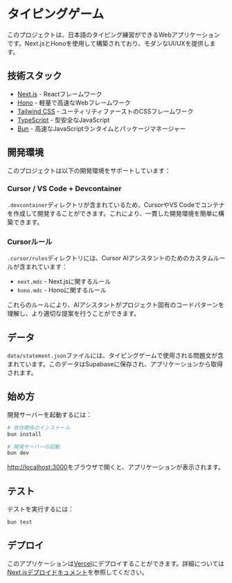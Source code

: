 # タイピングゲーム

このプロジェクトは、日本語のタイピング練習ができるWebアプリケーションです。Next.jsとHonoを使用して構築されており、モダンなUI/UXを提供します。

## 技術スタック

- [Next.js](https://nextjs.org) - Reactフレームワーク
- [Hono](https://hono.dev) - 軽量で高速なWebフレームワーク
- [Tailwind CSS](https://tailwindcss.com) - ユーティリティファーストのCSSフレームワーク
- [TypeScript](https://www.typescriptlang.org) - 型安全なJavaScript
- [Bun](https://bun.sh) - 高速なJavaScriptランタイムとパッケージマネージャー

## 開発環境

このプロジェクトは以下の開発環境をサポートしています：

### Cursor / VS Code + Devcontainer

`.devcontainer`ディレクトリが含まれているため、CursorやVS Codeでコンテナを作成して開発することができます。これにより、一貫した開発環境を簡単に構築できます。

### Cursorルール

`.cursor/rules`ディレクトリには、Cursor AIアシスタントのためのカスタムルールが含まれています：

- `next.mdc` - Next.jsに関するルール
- `hono.mdc` - Honoに関するルール

これらのルールにより、AIアシスタントがプロジェクト固有のコードパターンを理解し、より適切な提案を行うことができます。

## データ

`data/statement.json`ファイルには、タイピングゲームで使用される問題文が含まれています。このデータはSupabaseに保存され、アプリケーションから取得されます。

## 始め方

開発サーバーを起動するには：

```bash
# 依存関係のインストール
bun install

# 開発サーバーの起動
bun dev
```

[http://localhost:3000](http://localhost:3000)をブラウザで開くと、アプリケーションが表示されます。

## テスト

テストを実行するには：

```bash
bun test
```

## デプロイ

このアプリケーションは[Vercel](https://vercel.com)にデプロイすることができます。詳細については[Next.jsデプロイドキュメント](https://nextjs.org/docs/app/building-your-application/deploying)を参照してください。
